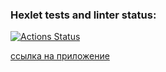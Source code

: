 ### Hexlet tests and linter status:
[![Actions Status](https://github.com/gorushkin/backend-project-lvl4/workflows/hexlet-check/badge.svg)](https://github.com/gorushkin/backend-project-lvl4/actions)

[ссылка на приложение](https://enigmatic-headland-83386.herokuapp.com/)